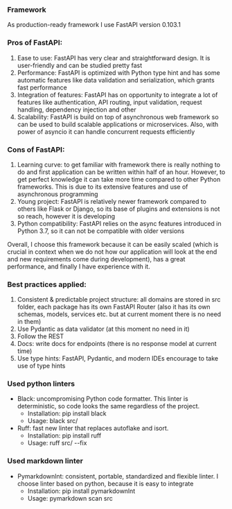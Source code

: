 ### Framework
As production-ready framework I use FastAPI version 0.103.1

### Pros of FastAPI:
1) Ease to use: FastAPI has very clear and straightforward design. It is user-friendly and can be studied pretty fast
2) Performance: FastAPI is optimized with Python type hint and has some automatic features like data validation and serialization, which grants fast performance
3) Integration of features: FastAPI has on opportunity to integrate a lot of features like authentication, API routing, input validation, request handling, dependency injection and other
4) Scalability: FastAPI is build on top of asynchronous web framework so can be used to build scalable applications or microservices. Also, with power of asyncio it can handle concurrent requests efficiently
### Cons of FastAPI:
1) Learning curve: to get familiar with framework there is really nothing to do and first application can be written within half of an hour. However, to get perfect knowledge it can take more time compared to other Python frameworks. This is due to its extensive features and use of asynchronous programming
2) Young project: FastAPI is relatively newer framework compared to others like Flask or Django, so its base of plugins and extensions is not so reach, however it is developing
3) Python compatibility: FastAPI relies on the async features introduced in Python 3.7, so it can not be compatible with older versions

Overall, I choose this framework because it can be easily scaled (which is crucial in context when we do not how our application will look at the end and new requirements come during development), has a great performance, and finally I have experience with it.

### Best practices applied:
1) Consistent & predictable project structure: all domains are stored in src folder, each package has its own FastAPI Router (also it has its own schemas, models, services etc. but at current moment there is no need in them)
2) Use Pydantic as data validator (at this moment no need in it)
3) Follow the REST
4) Docs: write docs for endpoints (there is no response model at current time)
5) Use type hints: FastAPI, Pydantic, and modern IDEs encourage to take use of type hints

### Used python linters
* Black: uncompromising Python code formatter. This linter is deterministic, so code looks the same regardless of the project.
  * Installation: pip install black
  * Usage: black src/
* Ruff: fast new linter that replaces autoflake and isort.
  * Installation: pip install ruff
  * Usage: ruff src/ --fix

### Used markdown linter
* Pymarkdownlnt: consistent, portable, standardized and flexible linter. I choose linter based on python, because it is easy to integrate
  * Installation: pip install pymarkdownlnt
  * Usage: pymarkdown scan src